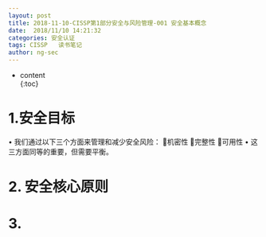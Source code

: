 ```yaml
---
layout: post  
title: 2018-11-10-CISSP第1部分安全与风险管理-001 安全基本概念
date:  2018/11/10 14:21:32  
categories: 安全认证 
tags: CISSP   读书笔记
author: ng-sec  
---
```


* content  
{:toc}

# 1.安全目标
• 我们通过以下三个方面来管理和减少安全风险：
机密性
完整性
可用性
• 这三方面同等的重要，但需要平衡。


# 2. 安全核心原则

# 3.